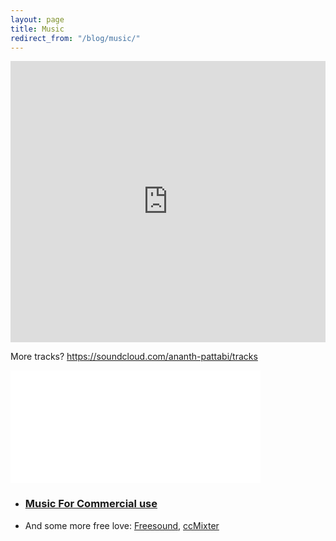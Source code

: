 ```yaml
---
layout: page
title: Music
redirect_from: "/blog/music/"
---
```


<iframe width="100%" height="450" scrolling="no" frameborder="no" src="https://w.soundcloud.com/player/?url=https%3A//api.soundcloud.com/users/2410015&amp;auto_play=false&amp;hide_related=false&amp;show_comments=true&amp;show_user=true&amp;show_reposts=false&amp;visual=true"></iframe>

More tracks? <https://soundcloud.com/ananth-pattabi/tracks>

<iframe id="widget" scrolling="no" frameborder="0" width="400" height="180" style="width: 400px; height: 180px;" src="//widgets.jamendo.com/v3/artist/4126?autoplay=0&layout=standard&manualWidth=400&width=400&theme=light&highlight=3&tracklist=0&tracklist_n=3&embedCode="></iframe>

- ### [Music For Commercial use](https://licensing.jamendo.com/en/catalog/search?qs=query=artist_name:%22Ananth%22)

- And some more free love: [Freesound](http://www.freesound.org/people/raguanu), [ccMixter](http://ccmixter.org/people/Ananth)
